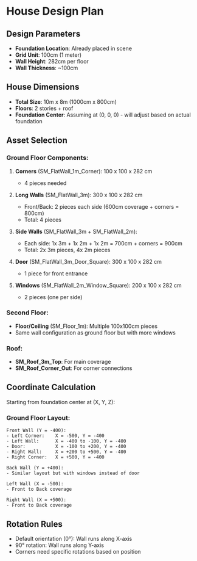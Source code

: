 # House Design Plan

## Design Parameters
- **Foundation Location**: Already placed in scene
- **Grid Unit**: 100cm (1 meter)
- **Wall Height**: 282cm per floor
- **Wall Thickness**: ~100cm

## House Dimensions
- **Total Size**: 10m x 8m (1000cm x 800cm)
- **Floors**: 2 stories + roof
- **Foundation Center**: Assuming at (0, 0, 0) - will adjust based on actual foundation

## Asset Selection

### Ground Floor Components:
1. **Corners** (SM_FlatWall_1m_Corner): 100 x 100 x 282 cm
   - 4 pieces needed

2. **Long Walls** (SM_FlatWall_3m): 300 x 100 x 282 cm
   - Front/Back: 2 pieces each side (600cm coverage + corners = 800cm)
   - Total: 4 pieces

3. **Side Walls** (SM_FlatWall_3m + SM_FlatWall_2m):
   - Each side: 1x 3m + 1x 2m + 1x 2m = 700cm + corners = 900cm
   - Total: 2x 3m pieces, 4x 2m pieces

4. **Door** (SM_FlatWall_3m_Door_Square): 300 x 100 x 282 cm
   - 1 piece for front entrance

5. **Windows** (SM_FlatWall_2m_Window_Square): 200 x 100 x 282 cm
   - 2 pieces (one per side)

### Second Floor:
- **Floor/Ceiling** (SM_Floor_1m): Multiple 100x100cm pieces
- Same wall configuration as ground floor but with more windows

### Roof:
- **SM_Roof_3m_Top**: For main coverage
- **SM_Roof_Corner_Out**: For corner connections

## Coordinate Calculation

Starting from foundation center at (X, Y, Z):

### Ground Floor Layout:
```
Front Wall (Y = -400):
- Left Corner:    X = -500, Y = -400
- Left Wall:      X = -400 to -100, Y = -400
- Door:           X = -100 to +200, Y = -400
- Right Wall:     X = +200 to +500, Y = -400
- Right Corner:   X = +500, Y = -400

Back Wall (Y = +400):
- Similar layout but with windows instead of door

Left Wall (X = -500):
- Front to Back coverage

Right Wall (X = +500):
- Front to Back coverage
```

## Rotation Rules
- Default orientation (0°): Wall runs along X-axis
- 90° rotation: Wall runs along Y-axis
- Corners need specific rotations based on position